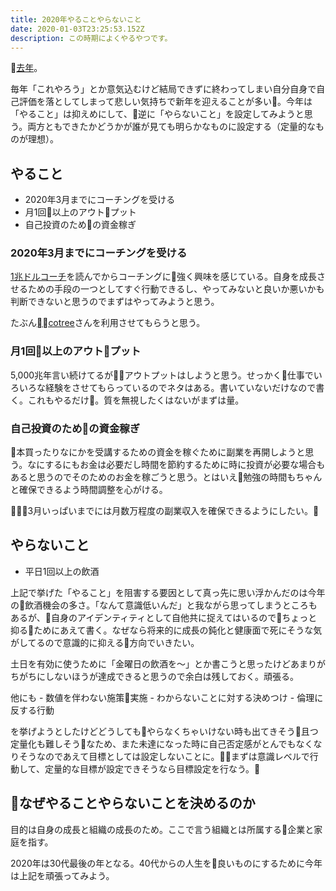 ```yaml
---
title: 2020年やることやらないこと
date: 2020-01-03T23:25:53.152Z
description: この時期によくやるやつです。
---
```

[去年](https://shirokuro331.me/posts/hello2019/)。

毎年「これやろう」とか意気込むけど結局できずに終わってしまい自分自身で自己評価を落としてしまって悲しい気持ちで新年を迎えることが多い。今年は「やること」は抑えめにして、逆に「やらないこと」を設定してみようと思う。両方ともできたかどうかが誰が見ても明らかなものに設定する（定量的なものが理想）。

## やること

* 2020年3月までにコーチングを受ける
* 月1回以上のアウトプット
* 自己投資のための資金稼ぎ

### 2020年3月までにコーチングを受ける

[1兆ドルコーチ](https://www.amazon.co.jp/1%E5%85%86%E3%83%89%E3%83%AB%E3%82%B3%E3%83%BC%E3%83%81-%E3%82%B7%E3%83%AA%E3%82%B3%E3%83%B3%E3%83%90%E3%83%AC%E3%83%BC%E3%81%AE%E3%83%AC%E3%82%B8%E3%82%A7%E3%83%B3%E3%83%89-%E3%83%93%E3%83%AB%E3%83%BB%E3%82%AD%E3%83%A3%E3%83%B3%E3%83%99%E3%83%AB%E3%81%AE%E6%88%90%E5%8A%9F%E3%81%AE%E6%95%99%E3%81%88-%E3%82%A8%E3%83%AA%E3%83%83%E3%82%AF%E3%83%BB%E3%82%B7%E3%83%A5%E3%83%9F%E3%83%83%E3%83%88/dp/4478107246)を読んでからコーチングに強く興味を感じている。自身を成長させるための手段の一つとしてすぐ行動できるし、やってみないと良いか悪いかも判断できないと思うのでまずはやってみようと思う。

たぶん[cotree](https://cotree.jp/)さんを利用させてもらうと思う。

### 月1回以上のアウトプット

5,000兆年言い続けてるがアウトプットはしようと思う。せっかく仕事でいろいろな経験をさせてもらっているのでネタはある。書いていないだけなので書く。これもやるだけ。質を無視したくはないがまずは量。

### 自己投資のための資金稼ぎ

本買ったりなにかを受講するための資金を稼ぐために副業を再開しようと思う。なにするにもお金は必要だし時間を節約するために時に投資が必要な場合もあると思うのでそのためのお金を稼ごうと思う。とはいえ勉強の時間もちゃんと確保できるよう時間調整を心がける。

3月いっぱいまでには月数万程度の副業収入を確保できるようにしたい。

## やらないこと

* 平日1回以上の飲酒

上記で挙げた「やること」を阻害する要因として真っ先に思い浮かんだのは今年の飲酒機会の多さ。「なんて意識低いんだ」と我ながら思ってしまうところもあるが、自身のアイデンティティとして自他共に捉えてはいるのでちょっと抑るためにあえて書く。なぜなら将来的に成長の鈍化と健康面で死にそうな気がしてるので意識的に抑える方向でいきたい。

土日を有効に使うために「金曜日の飲酒を〜」とか書こうと思ったけどあまりがちがちにしないほうが達成できると思うので余白は残しておく。頑張る。

他にも - 数値を伴わない施策実施 - わからないことに対する決めつけ - 倫理に反する行動

を挙げようとしたけどどうしてもやらなくちゃいけない時も出てきそう且つ定量化も難しそうなため、また未達になった時に自己否定感がとんでもなくなりそうなのであえて目標としては設定しないことに。まずは意識レベルで行動して、定量的な目標が設定できそうなら目標設定を行なう。

## なぜやることやらないことを決めるのか

目的は自身の成長と組織の成長のため。ここで言う組織とは所属する企業と家庭を指す。

2020年は30代最後の年となる。40代からの人生を良いものにするために今年は上記を頑張ってみよう。
